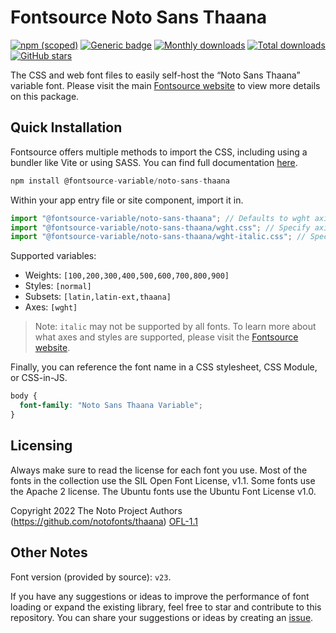 # Fontsource Noto Sans Thaana

[![npm (scoped)](https://img.shields.io/npm/v/@fontsource-variable/noto-sans-thaana?color=brightgreen)](https://www.npmjs.com/package/@fontsource-variable/noto-sans-thaana) [![Generic badge](https://img.shields.io/badge/fontsource-passing-brightgreen)](https://github.com/fontsource/fontsource) [![Monthly downloads](https://badgen.net/npm/dm/@fontsource-variable/noto-sans-thaana)](https://github.com/fontsource/fontsource) [![Total downloads](https://badgen.net/npm/dt/@fontsource-variable/noto-sans-thaana)](https://github.com/fontsource/fontsource) [![GitHub stars](https://img.shields.io/github/stars/fontsource/fontsource.svg?style=social&label=Star)](https://github.com/fontsource/fontsource/stargazers)

The CSS and web font files to easily self-host the “Noto Sans Thaana” variable font. Please visit the main [Fontsource website](https://fontsource.org/fonts/noto-sans-thaana) to view more details on this package.

## Quick Installation

Fontsource offers multiple methods to import the CSS, including using a bundler like Vite or using SASS. You can find full documentation [here](https://fontsource.org/docs/getting-started/introduction).

```javascript
npm install @fontsource-variable/noto-sans-thaana
```

Within your app entry file or site component, import it in.

```javascript
import "@fontsource-variable/noto-sans-thaana"; // Defaults to wght axis
import "@fontsource-variable/noto-sans-thaana/wght.css"; // Specify axis
import "@fontsource-variable/noto-sans-thaana/wght-italic.css"; // Specify axis and style
```

Supported variables:
- Weights: `[100,200,300,400,500,600,700,800,900]`
- Styles: `[normal]`
- Subsets: `[latin,latin-ext,thaana]`
- Axes: `[wght]`

> Note: `italic` may not be supported by all fonts. To learn more about what axes and styles are supported, please visit the [Fontsource website](https://fontsource.org/fonts/noto-sans-thaana).

Finally, you can reference the font name in a CSS stylesheet, CSS Module, or CSS-in-JS.

```css
body {
  font-family: "Noto Sans Thaana Variable";
}
```

## Licensing
Always make sure to read the license for each font you use. Most of the fonts in the collection use the SIL Open Font License, v1.1. Some fonts use the Apache 2 license. The Ubuntu fonts use the Ubuntu Font License v1.0.

Copyright 2022 The Noto Project Authors (https://github.com/notofonts/thaana)
[OFL-1.1](http://scripts.sil.org/OFL)

## Other Notes
Font version (provided by source): `v23`.

If you have any suggestions or ideas to improve the performance of font loading or expand the existing library, feel free to star and contribute to this repository. You can share your suggestions or ideas by creating an [issue](https://github.com/fontsource/fontsource/issues).
